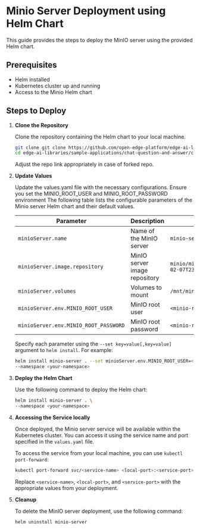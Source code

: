 # Minio Server Deployment using Helm Chart

This guide provides the steps to deploy the MinIO server using the provided Helm chart.

## Prerequisites

- Helm installed
- Kubernetes cluster up and running
- Access to the Minio Helm chart

## Steps to Deploy

1. **Clone the Repository**

   Clone the repository containing the Helm chart to your local machine.

   ```sh
   git clone git clone https://github.com/open-edge-platform/edge-ai-libraries.git edge-ai-libraries
   cd edge-ai-libraries/sample-applications/chat-question-and-answer/chart/subchart/minioserver
   ```
   Adjust the repo link appropriately in case of forked repo.

2. **Update Values**
    
    Update the values.yaml file with the necessary configurations. Ensure you set the MINIO_ROOT_USER and MINIO_ROOT_PASSWORD environment The following table lists the configurable parameters of the Minio server Helm chart and their default values.

    | Parameter                        | Description                                    | Default                                  |
    | --- | ----------- | ------------- |
    | `minioServer.name`               | Name of the MinIO server                       | `minio-server`                           |
    | `minioServer.image.repository`   | MinIO server image repository                  | `minio/minio:RELEASE.2025-02-07T23-21-09Z-cpuv1`                    |
    | `minioServer.volumes`            | Volumes to mount                               | `/mnt/miniodata:/data`                   |
    | `minioServer.env.MINIO_ROOT_USER`| MinIO root user                                |   `<minio-root-user>`                             |
    | `minioServer.env.MINIO_ROOT_PASSWORD`| MinIO root password                        | `<minio-root-passwd>`                              |

    Specify each parameter using the `--set key=value[,key=value]` argument to `helm install`. For example:

    ```sh
    helm install minio-server . --set minioServer.env.MINIO_ROOT_USER=<minio-root-user>,minioServer.env.MINIO_ROOT_PASSWORD=<minio-root-passwd> \
    --namespace <your-namespace>
    ```

3. **Deploy the Helm Chart**
    
    Use the following command to deploy the Helm chart:
    ```sh
    helm install minio-server . \
    --namespace <your-namespace>
    ```

5. **Accessing the Service locally**

    Once deployed, the Minio server service will be available within the Kubernetes cluster. You can access it using the service name and port specified in the `values.yaml` file.

    To access the service from your local machine, you can use `kubectl port-forward`:

    ```sh
    kubectl port-forward svc/<service-name> <local-port>:<service-port>
    ```
    Replace `<service-name>`, `<local-port>`, and `<service-port>` with the appropriate values from your deployment.

5. **Cleanup**
    
    To delete the MinIO server deployment, use the following command:
    ```sh
    helm uninstall minio-server
    ```



